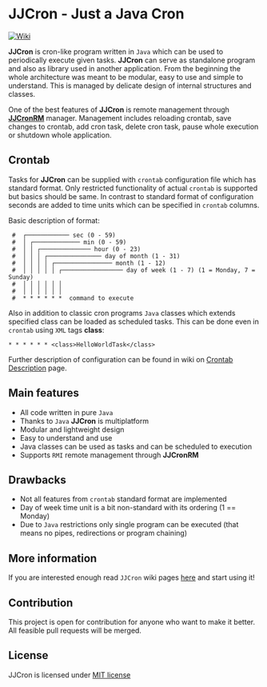 # JJCron - Just a Java Cron

[![Wiki](https://img.shields.io/badge/docs-wiki-orange.svg)](https://github.com/Neloop/JJCron/wiki/JJCron)

**JJCron** is cron-like program written in `Java` which can be used to periodically execute given tasks. **JJCron** can serve as standalone program and also as library used in another application. From the beginning the whole architecture was meant to be modular, easy to use and simple to understand. This is managed by delicate design of internal structures and classes.

One of the best features of **JJCron** is remote management through **[JJCronRM](https://github.com/Neloop/JJCron/tree/main/jjcron-rm)** manager. Management includes reloading crontab, save changes to crontab, add cron task, delete cron task, pause whole execution or shutdown whole application.

## Crontab

Tasks for **JJCron** can be supplied with `crontab` configuration file which has standard format. Only restricted functionality of actual `crontab` is supported but basics should be same. In contrast to standard format of configuration seconds are added to time units which can be specified in `crontab` columns.

Basic description of format:
```
 #  ┌──────────── sec (0 - 59)
 #  │ ┌───────────── min (0 - 59) 
 #  │ │ ┌────────────── hour (0 - 23)
 #  │ │ │ ┌─────────────── day of month (1 - 31)
 #  │ │ │ │ ┌──────────────── month (1 - 12)
 #  │ │ │ │ │ ┌───────────────── day of week (1 - 7) (1 = Monday, 7 = Sunday)
 #  │ │ │ │ │ │
 #  │ │ │ │ │ │
 #  * * * * * *  command to execute
```

Also in addition to classic cron programs `Java` classes which extends specified class can be loaded as scheduled tasks. This can be done even in `crontab` using `XML` tags **class**:
```
* * * * * * <class>HelloWorldTask</class>
```

Further description of configuration can be found in wiki on [Crontab Description](https://github.com/Neloop/JJCron/wiki/JJCron#crontab-description) page.

## Main features
- All code written in pure `Java`
- Thanks to `Java` **JJCron** is multiplatform
- Modular and lightweight design
- Easy to understand and use
- Java classes can be used as tasks and can be scheduled to execution
- Supports `RMI` remote management through **JJCronRM**

## Drawbacks
- Not all features from `crontab` standard format are implemented
- Day of week time unit is a bit non-standard with its ordering (1 == Monday)
- Due to `Java` restrictions only single program can be executed (that means no pipes, redirections or program chaining)

## More information
If you are interested enough read `JJCron` wiki pages [here](https://github.com/Neloop/JJCron/wiki) and start using it!

## Contribution

This project is open for contribution for anyone who want to make it better. All feasible pull requests will be merged.

## License
JJCron is licensed under [MIT license](LICENSE)